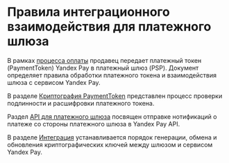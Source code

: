 # Правила интеграционного взаимодействия для платежного шлюза

В рамках [процесса оплаты](https://yandex.ru/dev/yandex-pay/doc/index.html) продавец передает платежный токен (PaymentToken) Yandex Pay в платежный шлюз (PSP). Документ определяет правила обработки платежного токена и взаимодействия шлюза с сервисом Yandex Pay.

В разделе [Криптография PaymentToken](payment_token.md) представлен процесс проверки подлинности и расшифровки платежного токена.

Раздел [API для платежного шлюза](api.md) посвящен отправке нотификаций о платеже со стороны платежного шлюза в Yandex Pay API.

В разделе [Интеграция](integration.md) устанавливается порядок генерации, обмена и обновления криптографических ключей между шлюзом и сервисом Yandex Pay.
